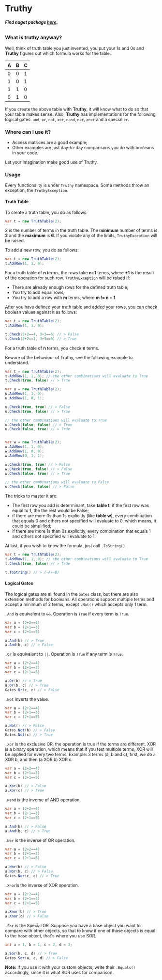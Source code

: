 # Truthy

###### **Find nuget package [here](https://www.nuget.org/packages/Truthy/).**

### What is truthy anyway?

Well, think of truth table you just invented, you put your 1s and 0s and **Truthy** figures out which formula works
for the table.

| A   | B   | C   |
|-----|-----|-----|
| 0   | 0   | 1   |
| 1   | 0   | 1   |
| 1   | 1   | 0   |
| 0   | 1   | 0   |

If you create the above table with **Truthy**, it will know what to do so that your table makes sense.
Also, **Truthy** has implementations for the following logical gates: `and`, `or`, `not`,
`xor`, `nand`, `nor`, `xnor` and a special `or`.

### Where can I use it?

- Access matrices are a good example;
- Other examples are just day-to-day comparisons you do with booleans in your code.

Let your imagination make good use of Truthy.

### Usage

Every functionality is under `Truthy` namespace. Some methods throw an exception, the `TruthyException`.

#### Truth Table

To create a truth table, you do as follows:

```csharp
var t = new TruthTable(2);
```

2 is the number of terms in the truth table. The **minimum** number of terms is **2** and the **maximum** is **6**.
If you violate any of the limits, `TruthyException` will be raised.

To add a new row, you do as follows:

```csharp
var t = new TruthTable(2);
t.AddRow(1, 1, 0);
```

For a truth table of **n** terms, the rows take **n+1** terms, where **+1** is the result of the operation for such row.
`TruthyException` will be raised if:

- There are already enough rows for the defined truth table;
- You try to add equal rows;
- You try to add a row with **m** terms, where **m != n + 1**.

After you have defined your truth table and added your rows, you can check boolean values against it as follows:

```csharp
var t = new TruthTable(2);
t.AddRow(1, 1, 0);

t.Check(2+2==4, 3+3==6) // > False
t.Check(2+2==1, 3+3==6) // > True
```
For a truth table of **n** terms, you check **n** terms.

Beware of the behaviour of Truthy, see the following example to understand.

```csharp
var t = new TruthTable(2);
t.AddRow(1, 1, 0); // the other combinations will evaluate to True
t.Check(true, false) // > True

var u = new TruthTable(2);
u.AddRow(1, 1, 0);
u.AddRow(1, 0, 1);

u.Check(true, true) // > False
u.Check(true, false) // > True

// the other combinations will evaluate to True
u.Check(false, false) // > True
u.Check(false, true) // > True


var w = new TruthTable(2);
w.AddRow(1, 1, 0);
w.AddRow(1, 0, 0);
w.AddRow(0, 1, 1);

w.Check(true, true) // > False
w.Check(true, false) // > False
w.Check(false, true) // > True

// the other combinations will evaluate to False
u.Check(false, false) // > False
```

The tricks to master it are:
- The first row you add is determinant, take **table t**, if the first row was equal to 1, the the rest would be False;
- if there are more 0s than 1s explicitly (like **table w**), every combination that equals 0 and others not specified will evaluate to 0, which means, it could be simplified;
- if there are more 1s than 0s explicitly, every combination that equals 1 and others not specified will evaluate to 1.

At last, if you wish to know the formula, just call `.ToString()`

```csharp
var t = new TruthTable(2);
t.AddRow(1, 1, 0); // the other combinations will evaluate to True
t.Check(true, false) // > True

t.ToString() // > (~A+~B)
```

#### Logical Gates

The logical gates are all found in the `Gates` class, but there are also extension methods for booleans.
All operations support multiple terms and accept a minimum of 2 terms, except `.Not()` which accepts only 1 term.

`.And` is equivalent to `&&`. Operation is `True` if every term is `True`.

```csharp
var a = (2+2==4)
var b = (2+1==3)
var c = (2+1==5)

a.And(b) // > True
a.And(b, c) // > False
```

`.Or` is equivalent to `||`. Operation is `True` if any term is `True`.

```csharp
var a = (2+2==4)
var b = (2+1==3)
var c = (2+1==5)

a.Or(b) // > True
a.Or(b, c) // > True
Gates.Or(c, c) // > False
```

`.Not` inverts the value.

```csharp
var a = (2+2==4)
var b = (2+1==3)
var c = (2+1==5)

a.Not() // > False
Gates.Not(b) // > False
Gates.Not(c) // > True
```

`.Xor` is the exclusive OR, the operation is true if the terms are different. XOR is a binary operation,
which means that if you test multiple terms, XOR will be applied for every two terms.
Example: 3 terms (a, b and c), first, we do a XOR b, and then (a XOR b) XOR c.

```csharp
var a = (2+2==4)
var b = (2+1==3)
var c = (2+1==5)

a.Xor(b) // > False
a.Xor(c) // > True
```

`.Nand` is the inverse of AND operation.

```csharp
var a = (2+2==4)
var b = (2+1==3)
var c = (2+1==5)

a.And(b) // > False
a.And(b, c) // > True
```

`.Nor` is the inverse of OR operation.

```csharp
var a = (2+2==4)
var b = (2+1==3)
var c = (2+1==5)

a.Nor(b) // > False
a.Nor(b, c) // > False
Gates.Nor(c, c) // > True
```

`.Xnor`is the inverse of XOR operation.

```csharp
var a = (2+2==4)
var b = (2+1==3)
var c = (2+1==5)

a.Xnor(b) // > True
a.Xnor(c) // > False
```

`.Sor` is the Special OR. Suppose you have a base object you want to compare with other objects, so that to know
if one of those objects is equal to the base object, that's where you use SOR.

```csharp
int a = 1, b = 1, c = 2, d = 3;

a.Sor(b, c, d) // > True
Gates.Sor(a, c, d) // > False
```

**Note:** If you use it with your custom objects, write their `.Equals()` accordingly, since
it is what SOR uses for comparison.
